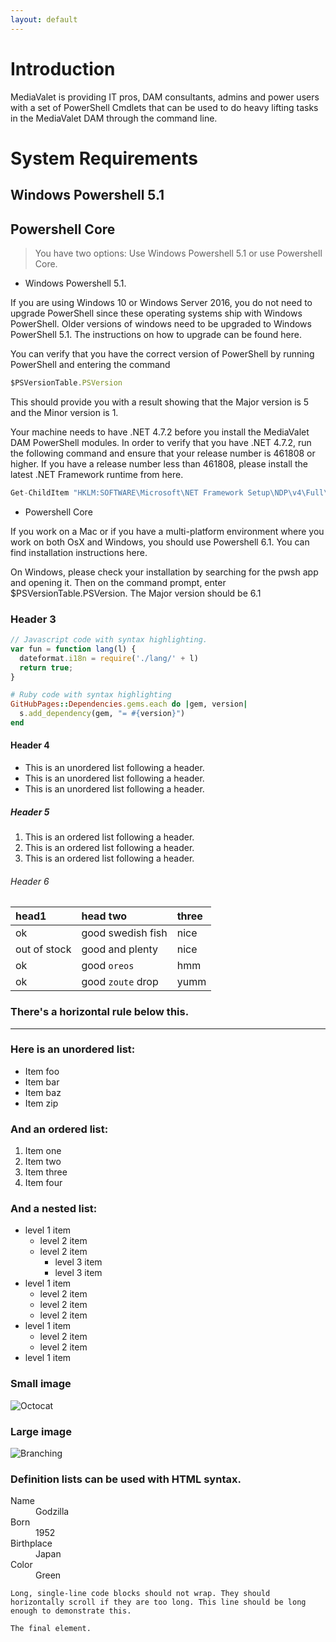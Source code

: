 ```yaml
---
layout: default
---
```


# Introduction

MediaValet is providing IT pros, DAM consultants, admins and power users with a set of PowerShell Cmdlets that can be used to do heavy lifting tasks in the MediaValet DAM through the command line.

# System Requirements
## Windows Powershell 5.1
## Powershell Core

> You have two options: Use Windows Powershell 5.1 or use Powershell Core.
*   Windows Powershell 5.1.

If you are using Windows 10 or Windows Server 2016, you do not need to upgrade PowerShell since these operating systems ship with Windows PowerShell. Older versions of windows need to be upgraded to Windows PowerShell 5.1. The instructions on how to upgrade can be found here.

You can verify that you have the correct version of PowerShell by running PowerShell and entering the command 
```js
$PSVersionTable.PSVersion
```

This should provide you with a result showing that the Major version is 5 and the Minor version is 1.

Your machine needs to have .NET 4.7.2 before you install the MediaValet DAM PowerShell modules. In order to verify that you have .NET 4.7.2, run the following command and ensure that your release number is 461808 or higher. If you have a release number less than 461808, please install the latest .NET Framework runtime from here.

```js
Get-ChildItem "HKLM:SOFTWARE\Microsoft\NET Framework Setup\NDP\v4\Full\" | Get-ItemPropertyValue -Name Release
```

*   Powershell Core

If you work on a Mac or if you have a multi-platform environment where you work on both OsX and Windows, you should use Powershell 6.1. You can find installation instructions here.

On Windows, please check your installation by searching for the pwsh app and opening it. Then on the command prompt, enter $PSVersionTable.PSVersion. The Major version should be 6.1

### Header 3

```js
// Javascript code with syntax highlighting.
var fun = function lang(l) {
  dateformat.i18n = require('./lang/' + l)
  return true;
}
```

```ruby
# Ruby code with syntax highlighting
GitHubPages::Dependencies.gems.each do |gem, version|
  s.add_dependency(gem, "= #{version}")
end
```

#### Header 4

*   This is an unordered list following a header.
*   This is an unordered list following a header.
*   This is an unordered list following a header.

##### Header 5

1.  This is an ordered list following a header.
2.  This is an ordered list following a header.
3.  This is an ordered list following a header.

###### Header 6

| head1        | head two          | three |
|:-------------|:------------------|:------|
| ok           | good swedish fish | nice  |
| out of stock | good and plenty   | nice  |
| ok           | good `oreos`      | hmm   |
| ok           | good `zoute` drop | yumm  |

### There's a horizontal rule below this.

* * *

### Here is an unordered list:

*   Item foo
*   Item bar
*   Item baz
*   Item zip

### And an ordered list:

1.  Item one
1.  Item two
1.  Item three
1.  Item four

### And a nested list:

- level 1 item
  - level 2 item
  - level 2 item
    - level 3 item
    - level 3 item
- level 1 item
  - level 2 item
  - level 2 item
  - level 2 item
- level 1 item
  - level 2 item
  - level 2 item
- level 1 item

### Small image

![Octocat](https://github.githubassets.com/images/icons/emoji/octocat.png)

### Large image

![Branching](https://guides.github.com/activities/hello-world/branching.png)


### Definition lists can be used with HTML syntax.

<dl>
<dt>Name</dt>
<dd>Godzilla</dd>
<dt>Born</dt>
<dd>1952</dd>
<dt>Birthplace</dt>
<dd>Japan</dd>
<dt>Color</dt>
<dd>Green</dd>
</dl>

```
Long, single-line code blocks should not wrap. They should horizontally scroll if they are too long. This line should be long enough to demonstrate this.
```

```
The final element.
```
